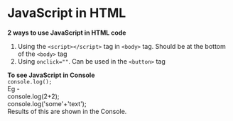 # JavaScript in HTML 

**2 ways to use JavaScript in HTML code**   
1. Using the `<script></script>` tag in `<body>` tag. Should be at the bottom of the `<body>` tag
2. Using `onclick=""`. Can be used in the `<button>` tag

**To see JavaScript in Console**   
`console.log();`   
Eg -    
console.log(2+2);   
console.log('some'+'text');   
Results of this are shown in the Console.
